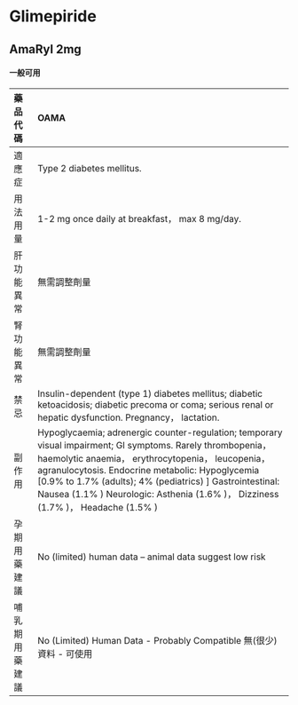 # Glimepiride

## AmaRyl 2mg

#### 一般可用

| 藥品代碼       | OAMA                                                                                                                                                                                                                                                                                                                                                                 |
|:---------------|:---------------------------------------------------------------------------------------------------------------------------------------------------------------------------------------------------------------------------------------------------------------------------------------------------------------------------------------------------------------------|
| 適應症         | Type 2 diabetes mellitus.                                                                                                                                                                                                                                                                                                                                            |
| 用法用量       | 1-2 mg once daily at breakfast， max 8 mg/day.                                                                                                                                                                                                                                                                                                                       |
| 肝功能異常     | 無需調整劑量                                                                                                                                                                                                                                                                                                                                                         |
| 腎功能異常     | 無需調整劑量                                                                                                                                                                                                                                                                                                                                                         |
| 禁忌           | Insulin-dependent (type 1) diabetes mellitus; diabetic ketoacidosis; diabetic precoma or coma; serious renal or hepatic dysfunction. Pregnancy， lactation.                                                                                                                                                                                                          |
| 副作用         | Hypoglycaemia; adrenergic counter-regulation; temporary visual impairment; GI symptoms. Rarely thrombopenia， haemolytic anaemia， erythrocytopenia， leucopenia， agranulocytosis. Endocrine metabolic: Hypoglycemia [0.9% to 1.7% (adults); 4% (pediatrics) ] Gastrointestinal: Nausea (1.1% ) Neurologic: Asthenia (1.6% )， Dizziness (1.7% )， Headache (1.5% ) |
| 孕期用藥建議   | No (limited) human data – animal data suggest low risk                                                                                                                                                                                                                                                                                                               |
| 哺乳期用藥建議 | No (Limited) Human Data - Probably Compatible 無(很少)資料 - 可使用                                                                                                                                                                                                                                                                                                  |

